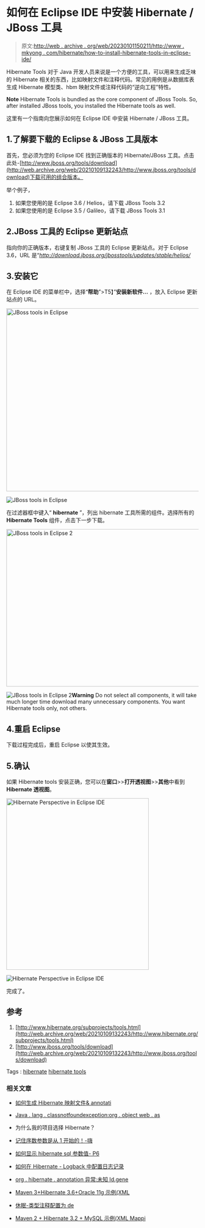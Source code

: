 # 如何在 Eclipse IDE 中安装 Hibernate / JBoss 工具

> 原文:[http://web . archive . org/web/20230101150211/http://www . mkyong . com/hibernate/how-to-install-hibernate-tools-in-eclipse-ide/](http://web.archive.org/web/20230101150211/http://www.mkyong.com/hibernate/how-to-install-hibernate-tools-in-eclipse-ide/)

Hibernate Tools 对于 Java 开发人员来说是一个方便的工具，可以用来生成乏味的 Hibernate 相关的东西，比如映射文件和注释代码。常见的用例是从数据库表生成 Hibernate 模型类、hbm 映射文件或注释代码的“逆向工程”特性。

**Note**
Hibernate Tools is bundled as the core component of JBoss Tools. So, after installed JBoss tools, you installed the Hibernate tools as well.

这里有一个指南向您展示如何在 Eclipse IDE 中安装 Hibernate / JBoss 工具。

## 1.了解要下载的 Eclipse & JBoss 工具版本

首先，您必须为您的 Eclipse IDE 找到正确版本的 Hibernate/JBoss 工具。点击此处-[http://www.jboss.org/tools/download](http://web.archive.org/web/20210109132243/http://www.jboss.org/tools/download)下载可用的组合版本。

举个例子，

1.  如果您使用的是 Eclipse 3.6 / Helios，请下载 JBoss Tools 3.2
2.  如果您使用的是 Eclipse 3.5 / Galileo，请下载 JBoss Tools 3.1

## 2.JBoss 工具的 Eclipse 更新站点

指向你的正确版本，右键复制 JBoss 工具的 Eclipse 更新站点。对于 Eclipse 3.6，URL 是“*http://download.jboss.org/jbosstools/updates/stable/helios/*

## 3.安装它

在 Eclipse IDE 的菜单栏中，选择“**帮助**”>T5】”**安装新软件…** ，放入 Eclipse 更新站点的 URL。

<noscript><img src="../Images/8be93ae279a9ace77a9b9033dbca4cc4.png" alt="JBoss tools in Eclipse" title="jboss-tool-eclipse" width="586" height="480" data-original-src="http://web.archive.org/web/20210109132243im_/http://www.mkyong.com/wp-content/uploads/2009/12/jboss-tool-eclipse.png"/></noscript>

![JBoss tools in Eclipse](../Images/0ab7a15ea9eb35d3e31d781e61b33330.png "jboss-tool-eclipse")

在过滤器框中键入“ **hibernate** ”，列出 hibernate 工具所需的组件。选择所有的 **Hibernate Tools** 组件，点击下一步下载。

<noscript><img src="../Images/09d9cfe2a142a13173cde10f68a4b575.png" alt="JBoss tools in Eclipse 2" title="jboss-tool-eclipse-2" width="640" height="413" data-original-src="http://web.archive.org/web/20210109132243im_/http://www.mkyong.com/wp-content/uploads/2009/12/jboss-tool-eclipse-2.png"/></noscript>

![JBoss tools in Eclipse 2](../Images/2ab693df0e02e72bc461f4b48b32b4a2.png "jboss-tool-eclipse-2")**Warning**
Do not select all components, it will take much longer time download many unnecessary components. You want Hibernate tools only, not others.

## 4.重启 Eclipse

下载过程完成后，重启 Eclipse 以使其生效。

## 5.确认

如果 Hibernate tools 安装正确，您可以在**窗口**>>**打开透视图**>>**其他**中看到 **Hibernate 透视图**。

<noscript><img src="../Images/e12357cbda9bb8fd0c7b78bf5ff49cba.png" alt="Hibernate Perspective in Eclipse IDE" title="jboss-tool-eclipse-hibernate-view" width="373" height="450" data-original-src="http://web.archive.org/web/20210109132243im_/http://www.mkyong.com/wp-content/uploads/2009/12/jboss-tool-eclipse-hibernate-view.png"/></noscript>

![Hibernate Perspective in Eclipse IDE](../Images/f22e58ede8ee651d757797b5085f6114.png "jboss-tool-eclipse-hibernate-view")

完成了。

## 参考

1.  [http://www.hibernate.org/subprojects/tools.html](http://web.archive.org/web/20210109132243/http://www.hibernate.org/subprojects/tools.html)
2.  [http://www.jboss.org/tools/download](http://web.archive.org/web/20210109132243/http://www.jboss.org/tools/download)

Tags : [hibernate](http://web.archive.org/web/20210109132243/https://mkyong.com/tag/hibernate/) [hibernate tools](http://web.archive.org/web/20210109132243/https://mkyong.com/tag/hibernate-tools/)<input type="hidden" id="mkyong-current-postId" value="2378">

### 相关文章

*   [如何生成 Hibernate 映射文件& annotati](/web/20210109132243/https://mkyong.com/hibernate/how-to-generate-code-with-hibernate-tools/)
*   [Java . lang . classnotfoundexception:org . object web . as](/web/20210109132243/https://mkyong.com/java/java-lang-classnotfoundexception-org-objectweb-asm-type/)
*   为什么我的项目选择 Hibernate？
*   [记住序数参数是从 1 开始的！-嗨](/web/20210109132243/https://mkyong.com/hibernate/remember-that-ordinal-parameters-are-1-based-hibernatetemplate/)
*   [如何显示 hibernate sql 参数值- P6](/web/20210109132243/https://mkyong.com/hibernate/how-to-display-hibernate-sql-parameter-values-solution/)

*   [如何在 Hibernate - Logback 中配置日志记录](/web/20210109132243/https://mkyong.com/hibernate/how-to-configure-logging-in-hibernate-logback/)
*   [org . hibernate . annotation 异常:未知 Id.gene](/web/20210109132243/https://mkyong.com/hibernate/org-hibernate-annotationexception-unknown-id-generator/)
*   [Maven 3+Hibernate 3.6+Oracle 11g 示例(XML](/web/20210109132243/https://mkyong.com/hibernate/maven-3-hibernate-3-6-oracle-11g-example-xml-mapping/)
*   [休眠-类型注释配置为 de](/web/20210109132243/https://mkyong.com/hibernate/hibernate-the-type-annotationconfiguration-is-deprecated/)
*   [Maven 2 + Hibernate 3.2 + MySQL 示例(XML Mappi](/web/20210109132243/https://mkyong.com/hibernate/quick-start-maven-hibernate-mysql-example/)